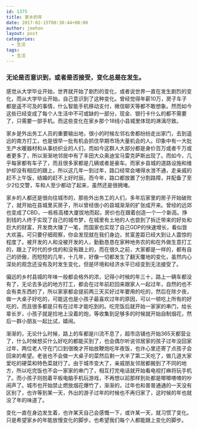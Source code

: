 ```yaml
---
id: 1375
title: 家乡的年
date: 2017-02-15T00:30:44+00:00
author: jeehon
layout: post
categories:
  - 生活
tags:
  - 生活
---
```

<h3>无论是否意识到，或者是否接受，变化总是在发生。</h3>

感觉从大学毕业开始，世界就开始了剧烈的变化，或者说世界一直在发生剧烈的变化，而从大学毕业开始，自己意识到了这种变化。曾经觉得年薪10万，房子车子都是遥不可及的事情，什么智能手机移动支付，微信聊天等都不敢想象。然而如今这些已经变成了每个人生活中不可或缺的一部分，现金、银行卡什么的都不需要了，只需要一部手机。而这些变化在家乡那个18线小县城里体现的淋漓尽致。

家乡是外出务工人员的重要输出地，很小的时候左邻右舍都纷纷走出家门，去到遥远的南方打工，也是很早一批有机会抓住早期市场大量机会的人。印象中有一大批生产水暖器材和从事纺织业的人们，而如今这群人大部分都是身价百万或者千万或者更多了，所以渐渐地邻居中有了丰田大众奥迪宝马雷克萨斯出现了。而如今，几乎每家都有车子了，而且很多家都是几辆或者是豪车。而家乡县城的道路设施和维护却没有相应的跟上，所以这几年一到过年，路口经常会堵得水泄不通，走亲戚的赶不上午饭，结婚的赶不上好时辰。而今年，路口都放置了分割路障，并配备了至少2位交警，车和人至少都动了起来，虽然还是很拥堵。

家乡的人都还是很向往城市的，那些外出务工的人们，多年后家里的房子开始破败了，就开始在县城里买房子，所以曾经很小的县城渐渐的扩张成开来。曾经的远郊也变成了CBD，一栋栋高楼大厦拔地而起，房价也在跟着创造一个一个新高。挣到钱的人终于实现了自己的城市梦，在城里有土地的人也尝到了拆迁带来的好处和巨大的财富，开发商大赚了一笔，而国家也实现了自己GDP的快速增长，看似皆大欢喜。可只要仔细观察，你会发现就在我们身边，贫富差距已经大到让人震惊的程度了。被开发的人和没被开发的人，勤勤恳恳在家种地务农的和在外做生意打工的，跟上了时代的步伐的和没有跟上的，而在很久之前，大家都是一样的，都有自己的骄傲，而短短的几年，十几年，好像一切都发生了翻天覆地的变化，虽然内心深处的观念还没有及时发生变化，但是环境和经济水平已经变到无法接受了。

偏远的乡村县城的年味一般都会格外的浓，记得小时候的年三十，路上一辆车都没有了，无论去多远的地方打工，都会在过年前赶回来跟家人一起过年，自然的也不会有卖东西的了，所以家家都会提前两三天买好过年要用的吃的，然后在除夕夜，做一大桌子好吃的，可能这也是小孩子最喜欢过年的原因，可以一顿吃上所有的好吃的，而且很多都是只有在过年才能吃到的。吃完饭后就开始一家家的串门，给长辈长岁，小孩子就是捡地上没着的炮，等收集到足够多的时候就开始自制烟花，然后一群小朋友一起比试，嬉闹。

渐渐的，无论什么时候，路上的车都是川流不息了，超市店铺也开始365天都营业了，什么时候想买什么好吃的都能买到了，也会偶尔听说邻居家的孩子过年没回家过年，两位老人守在门口到很晚才开始放鞭炮吃年夜饭，也许心里还寄了点孩子会回来的希望。老爸也不会做一大桌子的菜然后剩一大半了第二天吃了，做几道大家爱吃的硬菜和特色菜就行了。由于城市变大了，亲戚朋友邻居都搬到了不同的地方，所以吃完饭也不会一家家的串门了，相互打完电话就开始看电视打麻将玩手机了。而小孩子则抱着平板电脑手机玩游戏，不再想以前那样到处都是唧唧喳喳的吵闹声了。城市也开始禁止燃放烟花爆竹了，渐渐的，过年也和普普通通的一天没有区别了，也许等到某一天，外出的游子过年的时候也不再归家了，这时候的年也就没了年的味道了。

变化一直在身边发生着，也许某天自己会感慨一下，或许某一天，就习惯了变化。只是希望家乡的年能放慢变化的脚步。也希望我们每个人都能跟上变化的脚步。
